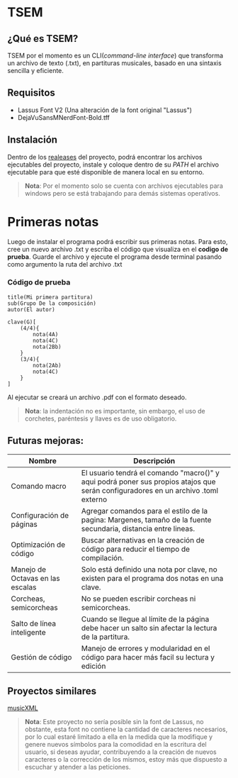 # TSEM
## ¿Qué es TSEM?
TSEM por el momento es un CLI(_command-line interface_) que transforma un archivo de texto (.txt), en partituras musicales, basado en una sintaxis sencilla y eficiente.

## Requisitos
- Lassus Font V2 (Una alteración de la font original "Lassus")
- DejaVuSansMNerdFont-Bold.tff

## Instalación
Dentro de los [realeases](https://github.com/IDK149/TSEM/releases/) del proyecto, podrá encontrar los archivos ejecutables del proyecto, instale y coloque dentro de su $PATH$ el archivo ejecutable para que esté disponible de manera local en su entorno.
> **Nota**: Por el momento solo se cuenta con archivos ejecutables para windows pero se está trabajando para demás sistemas operativos.

# Primeras notas
Luego de instalar el programa podrá escribir sus primeras notas. Para esto, cree un nuevo archivo .txt y escriba el código que visualiza en el **codigo de prueba**. Guarde el archivo y ejecute el programa desde terminal pasando como argumento la ruta del archivo .txt

### Código de prueba
```
title(Mi primera partitura)
sub(Grupo De la composición)
autor(El autor)

clave(G)[
	(4/4){
		nota(4A)
		nota(4C)
		nota(2Bb)
	}
	(3/4){
		nota(2Ab)
		nota(4C)
	}
]

```
Al ejecutar se creará un archivo .pdf con el formato deseado.

> **Nota**: la indentación no es importante, sin embargo, el uso de corchetes, paréntesis y llaves es de uso obligatorio.


## Futuras mejoras:
| Nombre                            | Descripción         |
|----------------------------------|---------------------|
| Comando macro                     |El usuario tendrá el comando "macro()" y aqui podrá poner sus propios atajos que serán configuradores en un archivo .toml externo|
| Configuración de páginas          | Agregar comandos para el estilo de la pagina: Margenes, tamaño de la fuente secundaria, distancia entre lineas.|
| Optimización de código            | Buscar alternativas en la creación de código para reducir el tiempo de compilación.|
| Manejo de Octavas en las escalas  | Solo está definido una nota por clave, no existen para el programa dos notas en una clave.|
| Corcheas, semicorcheas            | No se pueden escribir corcheas ni semicorcheas.|
| Salto de línea inteligente        | Cuando se llegue al límite de la página debe hacer un salto sin afectar la lectura de la partitura.|
|Gestión de código|Manejo de errores y modularidad en el código para hacer más facil su lectura y edición|

## Proyectos similares
[musicXML](https://www.musicxml.com/)

> **Nota**: Este proyecto no sería posible sin la font de Lassus, no obstante, esta font no contiene la cantidad de caracteres necesarios, por lo cual estaré limitado a ella en la medida que la modifique y genere nuevos símbolos para la comodidad en la escritura del usuario, si deseas ayudar, contribuyendo a la creación de nuevos caracteres o la corrección de los mismos, estoy más que dispuesto a escuchar y atender a las peticiones.
